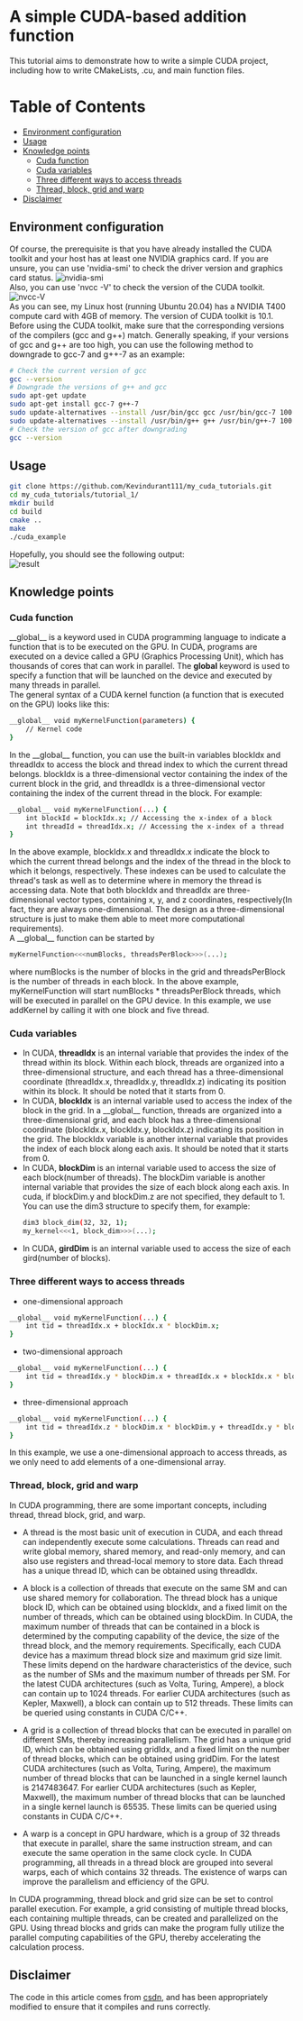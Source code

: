 # A simple CUDA-based addition function  
This tutorial aims to demonstrate how to write a simple CUDA project, including how to write CMakeLists, .cu, and main function files.  

# Table of Contents

- [Environment configuration](#Environment-configuration)
- [Usage](#Usage)
- [Knowledge points](#Knowledge-points)
    - [Cuda function](#Cuda-function)
    - [Cuda variables](#Cuda-variables)  
    - [Three different ways to access threads](#Three-different-ways-to-access-threads)
    - [Thread, block, grid and warp](#Thread-block-grid-and-warp)  
- [Disclaimer](Disclaimer)

## Environment configuration
Of course, the prerequisite is that you have already installed the CUDA toolkit and your host has at least one NVIDIA graphics card. If you are unsure, you can use 'nvidia-smi' to check the driver version and graphics card status.
![nvidia-smi](./images/nvidia-smi.png)  
Also, you can use 'nvcc -V' to check the version of the CUDA toolkit.
![nvcc-V](./images/nvcc-V.png)  
As you can see, my Linux host (running Ubuntu 20.04) has a NVIDIA T400 compute card with 4GB of memory. The version of CUDA toolkit is 10.1. Before using the CUDA toolkit, make sure that the corresponding versions of the compilers (gcc and g++) match. Generally speaking, if your versions of gcc and g++ are too high, you can use the following method to downgrade to gcc-7 and g++-7 as an example:
```bash
# Check the current version of gcc
gcc --version
# Downgrade the versions of g++ and gcc
sudo apt-get update
sudo apt-get install gcc-7 g++-7
sudo update-alternatives --install /usr/bin/gcc gcc /usr/bin/gcc-7 100
sudo update-alternatives --install /usr/bin/g++ g++ /usr/bin/g++-7 100
# Check the version of gcc after downgrading
gcc --version
```  

## Usage
```bash
git clone https://github.com/Kevindurant111/my_cuda_tutorials.git
cd my_cuda_tutorials/tutorial_1/
mkdir build
cd build
cmake ..
make
./cuda_example
```
Hopefully, you should see the following output:  
![result](./images/result.png)  

## Knowledge points  
### Cuda function  
__global\_\_ is a keyword used in CUDA programming language to indicate a function that is to be executed on the GPU. In CUDA, programs are executed on a device called a GPU (Graphics Processing Unit), which has thousands of cores that can work in parallel. The __global__ keyword is used to specify a function that will be launched on the device and executed by many threads in parallel.  
The general syntax of a CUDA kernel function (a function that is executed on the GPU) looks like this:
```bash  
__global__ void myKernelFunction(parameters) {
    // Kernel code
}
```  
In the __global\_\_ function, you can use the built-in variables blockIdx and threadIdx to access the block and thread index to which the current thread belongs. blockIdx is a three-dimensional vector containing the index of the current block in the grid, and threadIdx is a three-dimensional vector containing the index of the current thread in the block. For example:  
```bash
__global__ void myKernelFunction(...) {
    int blockId = blockIdx.x; // Accessing the x-index of a block
    int threadId = threadIdx.x; // Accessing the x-index of a thread
}
```  
In the above example, blockIdx.x and threadIdx.x indicate the block to which the current thread belongs and the index of the thread in the block to which it belongs, respectively. These indexes can be used to calculate the thread's task as well as to determine where in memory the thread is accessing data. Note that both blockIdx and threadIdx are three-dimensional vector types, containing x, y, and z coordinates, respectively(In fact, they are always one-dimensional. The design as a three-dimensional structure is just to make them able to meet more computational requirements).  
A __global\_\_ function can be started by
```bash  
myKernelFunction<<<numBlocks, threadsPerBlock>>>(...);
```  
where numBlocks is the number of blocks in the grid and threadsPerBlock is the number of threads in each block. In the above example, myKernelFunction will start numBlocks * threadsPerBlock threads, which will be executed in parallel on the GPU device. In this example, we use addKernel by calling it with one block and five thread.  

### Cuda variables  
- In CUDA, __threadIdx__ is an internal variable that provides the index of the thread within its block. Within each block, threads are organized into a three-dimensional structure, and each thread has a three-dimensional coordinate (threadIdx.x, threadIdx.y, threadIdx.z) indicating its position within its block. It should be noted that it starts from 0.    
- In CUDA, __blockIdx__ is an internal variable used to access the index of the block in the grid. In a __global\_\_ function, threads are organized into a three-dimensional grid, and each block has a three-dimensional coordinate (blockIdx.x, blockIdx.y, blockIdx.z) indicating its position in the grid. The blockIdx variable is another internal variable that provides the index of each block along each axis. It should be noted that it starts from 0.   
- In CUDA, __blockDim__ is an internal variable used to access the size of each block(number of threads). The blockDim variable is another internal variable that provides the size of each block along each axis. In cuda, if blockDim.y and blockDim.z are not specified, they default to 1. You can use the dim3 structure to specify them, for example:  
    ```bash
    dim3 block_dim(32, 32, 1);
    my_kernel<<<1, block_dim>>>(...);
    ```  
- In CUDA, __girdDim__ is an internal variable used to access the size of each gird(number of blocks).  

### Three different ways to access threads  
- one-dimensional approach  
```bash
__global__ void myKernelFunction(...) {
    int tid = threadIdx.x + blockIdx.x * blockDim.x;
}
```  
- two-dimensional approach
```bash
__global__ void myKernelFunction(...) {
    int tid = threadIdx.y * blockDim.x + threadIdx.x + blockIdx.x * blockDim.x * blockDim.y;
}
```  
- three-dimensional approach
```bash  
__global__ void myKernelFunction(...) {
    int tid = threadIdx.z * blockDim.x * blockDim.y + threadIdx.y * blockDim.x + threadIdx.x + blockIdx.x * blockDim.x * blockDim.y * blockDim.z;
}
```  
In this example, we use a one-dimensional approach to access threads, as we only need to add elements of a one-dimensional array.  

### Thread, block, grid and warp  
In CUDA programming, there are some important concepts, including thread, thread block, grid, and warp.

- A thread is the most basic unit of execution in CUDA, and each thread can independently execute some calculations. Threads can read and write global memory, shared memory, and read-only memory, and can also use registers and thread-local memory to store data. Each thread has a unique thread ID, which can be obtained using threadIdx. 

- A block is a collection of threads that execute on the same SM and can use shared memory for collaboration. The thread block has a unique block ID, which can be obtained using blockIdx, and a fixed limit on the number of threads, which can be obtained using blockDim. In CUDA, the maximum number of threads that can be contained in a block is determined by the computing capability of the device, the size of the thread block, and the memory requirements. Specifically, each CUDA device has a maximum thread block size and maximum grid size limit. These limits depend on the hardware characteristics of the device, such as the number of SMs and the maximum number of threads per SM. For the latest CUDA architectures (such as Volta, Turing, Ampere), a block can contain up to 1024 threads. For earlier CUDA architectures (such as Kepler, Maxwell), a block can contain up to 512 threads. These limits can be queried using constants in CUDA C/C++.  

- A grid is a collection of thread blocks that can be executed in parallel on different SMs, thereby increasing parallelism. The grid has a unique grid ID, which can be obtained using gridIdx, and a fixed limit on the number of thread blocks, which can be obtained using gridDim. For the latest CUDA architectures (such as Volta, Turing, Ampere), the maximum number of thread blocks that can be launched in a single kernel launch is 2147483647. For earlier CUDA architectures (such as Kepler, Maxwell), the maximum number of thread blocks that can be launched in a single kernel launch is 65535. These limits can be queried using constants in CUDA C/C++.  

- A warp is a concept in GPU hardware, which is a group of 32 threads that execute in parallel, share the same instruction stream, and can execute the same operation in the same clock cycle. In CUDA programming, all threads in a thread block are grouped into several warps, each of which contains 32 threads. The existence of warps can improve the parallelism and efficiency of the GPU.

In CUDA programming, thread block and grid size can be set to control parallel execution. For example, a grid consisting of multiple thread blocks, each containing multiple threads, can be created and parallelized on the GPU. Using thread blocks and grids can make the program fully utilize the parallel computing capabilities of the GPU, thereby accelerating the calculation process.  

## Disclaimer
The code in this article comes from [csdn](https://blog.csdn.net/comedate/article/details/109347874), and has been appropriately modified to ensure that it compiles and runs correctly.
